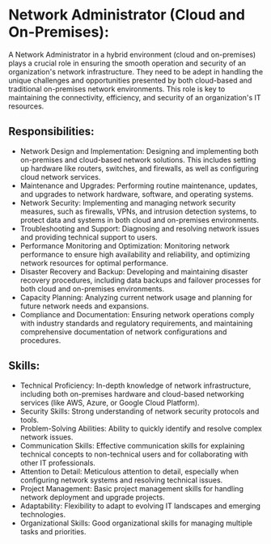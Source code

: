 # Network Administrator (Cloud and On-Premises):
A Network Administrator in a hybrid environment (cloud and on-premises) plays a crucial role in ensuring the smooth operation and security of an organization's network infrastructure. They need to be adept in handling the unique challenges and opportunities presented by both cloud-based and traditional on-premises network environments. This role is key to maintaining the connectivity, efficiency, and security of an organization's IT resources.

## Responsibilities:
- Network Design and Implementation: Designing and implementing both on-premises and cloud-based network solutions. This includes setting up hardware like routers, switches, and firewalls, as well as configuring cloud network services.
- Maintenance and Upgrades: Performing routine maintenance, updates, and upgrades to network hardware, software, and operating systems.
- Network Security: Implementing and managing network security measures, such as firewalls, VPNs, and intrusion detection systems, to protect data and systems in both cloud and on-premises environments.
- Troubleshooting and Support: Diagnosing and resolving network issues and providing technical support to users.
- Performance Monitoring and Optimization: Monitoring network performance to ensure high availability and reliability, and optimizing network resources for optimal performance.
- Disaster Recovery and Backup: Developing and maintaining disaster recovery procedures, including data backups and failover processes for both cloud and on-premises environments.
- Capacity Planning: Analyzing current network usage and planning for future network needs and expansions.
- Compliance and Documentation: Ensuring network operations comply with industry standards and regulatory requirements, and maintaining comprehensive documentation of network configurations and procedures.

## Skills:
- Technical Proficiency: In-depth knowledge of network infrastructure, including both on-premises hardware and cloud-based networking services (like AWS, Azure, or Google Cloud Platform).
- Security Skills: Strong understanding of network security protocols and tools.
- Problem-Solving Abilities: Ability to quickly identify and resolve complex network issues.
- Communication Skills: Effective communication skills for explaining technical concepts to non-technical users and for collaborating with other IT professionals.
- Attention to Detail: Meticulous attention to detail, especially when configuring network systems and resolving technical issues.
- Project Management: Basic project management skills for handling network deployment and upgrade projects.
- Adaptability: Flexibility to adapt to evolving IT landscapes and emerging technologies.
- Organizational Skills: Good organizational skills for managing multiple tasks and priorities.
